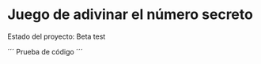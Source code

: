 <h1>Juego de adivinar el número secreto</h1>

Estado del proyecto: Beta test

´´´ Prueba de código ´´´
